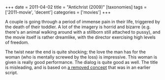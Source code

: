 +++
date = 2011-04-02
title = "Antichrist (2009)"
[taxonomies]
tags = ['2011-movie', 'decent']
categories = ['movies']
+++

A couple is going through a period of immense pain in their life,
triggered by the death of their toddler. A lot of the imagery is horrid
and bizarre (e.g. there's an animal walking around with a stillborn
still attached to pussy), and the movie itself is rather dreamlike, with
the director exercising high levels of freedom.

The twist near the end is quite shocking; the love the man has for the
woman (who is mentally screwed by the loss) is impressive. This woman is
given is really good performance. The dialog is quite good as well. The
title is misleading, and is based on [a removed concept] that was in an
earlier script.

  [a removed concept]: http://en.wikipedia.org/wiki/Antichrist_(film)#Development
